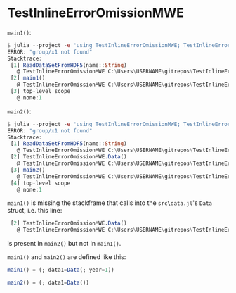 # TestInlineErrorOmissionMWE

`main1()`:

```julia
$ julia --project -e 'using TestInlineErrorOmissionMWE; TestInlineErrorOmissionMWE.main1()'
ERROR: "group/x1 not found"
Stacktrace:
 [1] ReadDataSetFromHDF5(name::String)
   @ TestInlineErrorOmissionMWE C:\Users\USERNAME\gitrepos\TestInlineErrorOmissionMWE\src\main.jl:2
 [2] main1()
   @ TestInlineErrorOmissionMWE C:\Users\USERNAME\gitrepos\TestInlineErrorOmissionMWE\src\main.jl:4
 [3] top-level scope
   @ none:1
```

`main2()`:

```julia
$ julia --project -e 'using TestInlineErrorOmissionMWE; TestInlineErrorOmissionMWE.main2()'
ERROR: "group/x1 not found"
Stacktrace:
 [1] ReadDataSetFromHDF5(name::String)
   @ TestInlineErrorOmissionMWE C:\Users\USERNAME\gitrepos\TestInlineErrorOmissionMWE\src\main.jl:2
 [2] TestInlineErrorOmissionMWE.Data()
   @ TestInlineErrorOmissionMWE C:\Users\USERNAME\gitrepos\TestInlineErrorOmissionMWE\src\data.jl:5
 [3] main2()
   @ TestInlineErrorOmissionMWE C:\Users\USERNAME\gitrepos\TestInlineErrorOmissionMWE\src\main.jl:6
 [4] top-level scope
   @ none:1
```

`main1()` is missing the stackframe that calls into the `src\data.jl`'s `Data` struct, i.e. this line:

```julia
 [2] TestInlineErrorOmissionMWE.Data()
   @ TestInlineErrorOmissionMWE C:\Users\USERNAME\gitrepos\TestInlineErrorOmissionMWE\src\data.jl:5
```

is present in `main2()` but not in `main1()`.

`main1()` and `main2()` are defined like this:

```julia
main1() = (; data1=Data(; year=1))

main2() = (; data1=Data())
```
